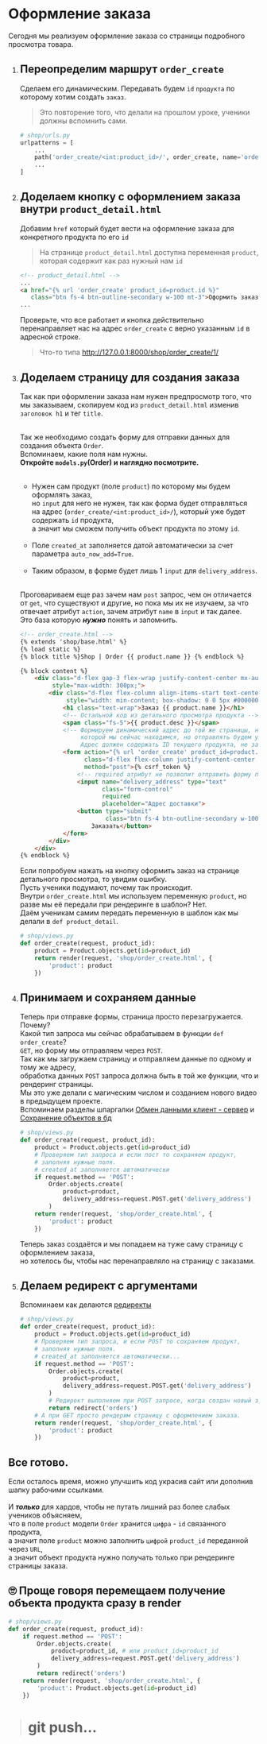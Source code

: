 # Оформление заказа
Сегодня мы реализуем оформление заказа со страницы подробного просмотра товара.


1. ## Переопределим маршрут `order_create`
    Сделаем его динамическим. Передавать будем `id` `продукта` по которому хотим создать `заказ`.
    > Это повторение того, что делали на прошлом уроке, ученики должны вспомнить сами.
    ```python
    # shop/urls.py
    urlpatterns = [
        ...
        path('order_create/<int:product_id>/', order_create, name='order_create'),
        ...
    ]
    ```
2. ## Доделаем кнопку с оформлением заказа внутри `product_detail.html`
    Добавим `href` который будет вести на оформление заказа для конкретного продукта по его `id`
    > На странице `product_detail.html` доступна переменная `product`, которая содержит как раз нужный нам `id`
    ```html
    <!-- product_detail.html -->
    ...
    <a href="{% url 'order_create' product_id=product.id %}" 
       class="btn fs-4 btn-outline-secondary w-100 mt-3">Оформить заказ</a>
    ...
    ```
    Проверьте, что все работает и кнопка действительно<br>
    перенаправляет нас на адрес `order_create` с верно указанным `id` в адресной строке.
    > Что-то типа http://127.0.0.1:8000/shop/order_create/1/
3. ## Доделаем страницу для создания заказа
    Так как при оформлении заказа нам нужен предпросмотр того, что мы заказываем,
    скопируем код из `product_detail.html` изменив `заголовок h1` и тег `title`.<br><br>

    Так же необходимо создать форму для отправки данных для создания объекта `Order`.<br>
    Вспоминаем, какие поля нам нужны. <br>**Откройте `models.py`(Order) и наглядно посмотрите.**<br><br>
    * Нужен сам продукт (поле `product`) по которому мы будем оформлять заказ,<br>
      но `input` для него не нужен, так как форма будет отправляться <br>
      на адрес (`order_create/<int:product_id>/`), который уже будет содержать `id` продукта, <br>
      а значит мы сможем получить объект продукта по этому `id`.<br><br>
    * Поле `created_at` заполняется датой автоматически за счет параметра `auto_now_add=True`.<br><br>
    * Таким образом, в форме будет лишь 1 `input` для `delivery_address`.<br><br>

    Проговариваем еще раз зачем нам `post` запрос, чем он отличается от `get`, 
    что существуют и другие, но пока мы их не изучаем, за что отвечает атрибут `action`, зачем атрибут `name` в `input`
    и так далее. <br>
    Это база которую _**нужно**_ понять и запомнить.
    
    ```html
    <!-- order_create.html -->
    {% extends 'shop/base.html' %}
    {% load static %}
    {% block title %}Shop | Order {{ product.name }} {% endblock %}
    
    {% block content %}
        <div class="d-flex gap-3 flex-wrap justify-content-center mx-auto"
             style="max-width: 300px;">
            <div class="d-flex flex-column align-items-start text-center border-0 rounded-4 text-nowrap px-4 py-4"
                 style="width: min-content; box-shadow: 0 0 5px #00000022;">
                <h1 class="text-wrap">Заказ {{ product.name }}</h1>
                <!-- Остальной код из детального просмотра продукта -->
                <span class="fs-5">{{ product.desc }}</span>
                <!-- Формируем динамический адрес до той же страницы, на
                     которой мы сейчас находимся, но отправлять будем уже POST-запрос.
                     Адрес должен содержать ID текущего продукта, не забываем об этом. -->
                <form action="{% url 'order_create' product_id=product.id %}"
                      class="d-flex flex-column justify-content-center mx-auto mt-3"
                      method="post">{% csrf_token %}
                    <!-- required атрибут не позволит отправить форму пока данный input не будет заполнен. -->
                    <input name="delivery_address" type="text"
                           class="form-control"
                           required 
                           placeholder="Адрес доставки">
                    <button type="submit"
                            class="btn fs-4 btn-outline-secondary w-100 mt-3">
                        Заказать</button>
                </form>
            </div>
        </div>
    {% endblock %}
    ```
    Если попробуем нажать на кнопку оформить заказ на странице детального просмотра, то увидим ошибку.<br>
    Пусть ученики подумают, почему так происходит.<br>
    Внутри `order_create.html` мы используем переменную `product`, но разве мы её передали при рендеринге в шаблон? Нет.<br>
    Даём ученикам самим передать переменную в шаблон как мы делали в `def product_detail`.
    ```python
    # shop/views.py
    def order_create(request, product_id):
        product = Product.objects.get(id=product_id)
        return render(request, 'shop/order_create.html', {
            'product': product
        })
    ```
4. ## Принимаем и сохраняем данные
    Теперь при отправке формы, страница просто перезагружается. Почему?<br>
    Какой тип запроса мы сейчас обрабатываем в функции `def order_create`?<br>
    `GET`, но форму мы отправляем через `POST`. <br>
    Так как мы загружаем страницу и отправляем данные по одному и тому же адресу,<br>
    обработка данных `POST` запроса должна быть в той же функции, что и рендеринг страницы.<br>
    Мы это уже делали с магическим числом и созданием нового видео в предыдущем проекте.<br>
    Вспоминаем разделы шпаргалки 
    [Обмен данными клиент - сервер](https://github.com/xlartas/it-compot-backend-methods/blob/main/django-base.md#%D0%BE%D0%B1%D0%BC%D0%B5%D0%BD-%D0%B4%D0%B0%D0%BD%D0%BD%D1%8B%D0%BC%D0%B8-%D0%BA%D0%BB%D0%B8%D0%B5%D0%BD%D1%82----%D1%81%D0%B5%D1%80%D0%B2%D0%B5%D1%80)
    и 
    [Сохранение объектов в бд](https://github.com/xlartas/it-compot-backend-methods/blob/main/django-base.md#orm)
    ```python
    # shop/views.py
    def order_create(request, product_id):
        product = Product.objects.get(id=product_id)
        # Проверяем тип запроса и если пост то сохраняем продукт,
        # заполняя нужные поля.
        # created_at заполняется автоматически
        if request.method == 'POST':
            Order.objects.create(
                product=product,
                delivery_address=request.POST.get('delivery_address')
            )
        return render(request, 'shop/order_create.html', {
            'product': product
        })
    ```
    Теперь заказ создаётся и мы попадаем на туже саму страницу с оформлением заказа,<br>
    но хотелось бы, чтобы нас перенаправляло на страницу с заказами.
5. ## Делаем редирект с аргументами
    Вспоминаем как делаются [редиректы]()
    ```python
    # shop/views.py
    def order_create(request, product_id):
        product = Product.objects.get(id=product_id)
        # Проверяем тип запроса, и если POST то сохраняем продукт,
        # заполняя нужные поля.
        # created_at заполняется автоматически...
        if request.method == 'POST':
            Order.objects.create(
                product=product,
                delivery_address=request.POST.get('delivery_address')
            )
            # Редирект выполняем при POST запросе, когда создан новый заказ.
            return redirect('orders')
        # А при GET просто рендерим страницу с оформлением заказа.
        return render(request, 'shop/order_create.html', {
            'product': product
        })
    ```
## Все готово.
Если осталось время, можно улучшить код украсив сайт или дополнив шапку рабочими ссылками.<br><br>
И _**только**_ для хардов, чтобы не путать лишний раз более слабых учеников объясняем,<br>
что в поле `product` модели `Order` хранится `цифра` - `id` связанного продукта,<br>
а значит поле `product` можно заполнить `цифрой` `product_id` переданной через `URL`,<br>
а значит объект продукта нужно получать только при рендеринге страницы заказа.<br>
## 🙄 Проще говоря перемещаем получение объекта продукта сразу в render
```python
# shop/views.py
def order_create(request, product_id):
    if request.method == 'POST':
        Order.objects.create(
            product=product_id, # или product_id=product_id
            delivery_address=request.POST.get('delivery_address')
        )
        return redirect('orders')
    return render(request, 'shop/order_create.html', {
        'product': Product.objects.get(id=product_id)
    })
```    
># git push...